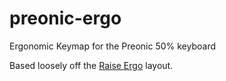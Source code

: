 # preonic-ergo
Ergonomic Keymap for the Preonic 50% keyboard

Based loosely off the [Raise Ergo](https://github.com/marlonrichert/raise-ergo) layout.
